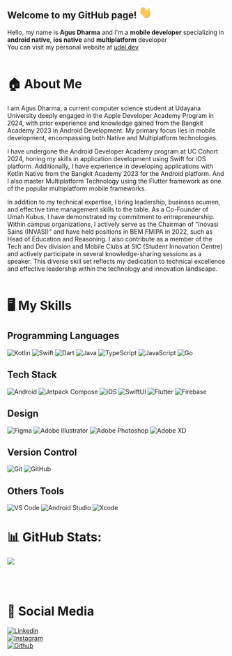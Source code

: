 ## Welcome to my GitHub page! <img src="https://raw.githubusercontent.com/ABSphreak/ABSphreak/master/gifs/Hi.gif" width="30">

Hello, my name is **Agus Dharma** and I'm a **mobile developer** specializing in **android native**, **ios native** and **multiplatform** developer
<br/>
You can visit my personal website at [udel.dev](https://udel.dev)
<br/>
<br/>

# 🏠 **About Me**

I am Agus Dharma, a current computer science student at Udayana University deeply engaged in the Apple Developer Academy Program in 2024, with prior experience and knowledge gained from the Bangkit Academy 2023 in Android Development. My primary focus lies in mobile development, encompassing both Native and Multiplatform technologies.

I have undergone the Android Developer Academy program at UC Cohort 2024, honing my skills in application development using Swift for iOS platform. Additionally, I have experience in developing applications with Kotlin Native from the Bangkit Academy 2023 for the Android platform. And I also master Multiplatform Technology using the Flutter framework as one of the popular multiplatform mobile frameworks.

In addition to my technical expertise, I bring leadership, business acumen, and effective time management skills to the table. As a Co-Founder of Umah Kubus, I have demonstrated my commitment to entrepreneurship. Within campus organizations, I actively serve as the Chairman of "Inovasi Sains (INVASI)" and have held positions in BEM FMIPA in 2022, such as Head of Education and Reasoning. I also contribute as a member of the Tech and Dev division and Mobile Clubs at SIC (Student Innovation Centre) and actively participate in several knowledge-sharing sessions as a speaker. This diverse skill set reflects my dedication to technical excellence and effective leadership within the technology and innovation landscape.<br/>
<br/>

# 🖥 **My Skills**

## **Programming Languages**

![Kotlin](https://img.shields.io/badge/kotlin-%230095D5.svg?style=for-the-badge&logo=kotlin&logoColor=white)
![Swift](https://img.shields.io/badge/swift-%23FA7343.svg?style=for-the-badge&logo=swift&logoColor=white)
![Dart](https://img.shields.io/badge/dart-%230175C2.svg?style=for-the-badge&logo=dart&logoColor=white)
![Java](https://img.shields.io/badge/java-%23ED8B00.svg?style=for-the-badge&logo=java&logoColor=white)
![TypeScript](https://img.shields.io/badge/typescript-%23007ACC.svg?style=for-the-badge&logo=typescript&logoColor=white)
![JavaScript](https://img.shields.io/badge/javascript-%23323330.svg?style=for-the-badge&logo=javascript&logoColor=%23F7DF1E)
![Go](https://img.shields.io/badge/go-%2300ADD8.svg?style=for-the-badge&logo=go&logoColor=white)
<br/>

## **Tech Stack**

![Android](https://img.shields.io/badge/android-%233DDC84.svg?style=for-the-badge&logo=android&logoColor=white) ![Jetpack Compose](https://img.shields.io/badge/Jetpack_Compose-%23000000.svg?style=for-the-badge&logo=android&logoColor=white) ![iOS](https://img.shields.io/badge/iOS-%23000000.svg?style=for-the-badge&logo=ios&logoColor=white) ![SwiftUI](https://img.shields.io/badge/SwiftUI-%23000000.svg?style=for-the-badge&logo=swift&logoColor=white) ![Flutter](https://img.shields.io/badge/flutter-%2302569B.svg?style=for-the-badge&logo=flutter&logoColor=white) ![Firebase](https://img.shields.io/badge/firebase-%23039BE5.svg?style=for-the-badge&logo=firebase)
<br/>

## **Design**

![Figma](https://img.shields.io/badge/figma-%23F24E1E.svg?style=for-the-badge&logo=figma&logoColor=white)
![Adobe Illustrator](https://img.shields.io/badge/adobe_illustrator-%23FF9A00.svg?style=for-the-badge&logo=adobe-illustrator&logoColor=white)
![Adobe Photoshop](https://img.shields.io/badge/adobe_photoshop-%2331A8FF.svg?style=for-the-badge&logo=adobe-photoshop&logoColor=white)
![Adobe XD](https://img.shields.io/badge/adobe_xd-%23FF61F6.svg?style=for-the-badge&logo=adobe-xd&logoColor=white)
<br/>

## **Version Control**

![Git](https://img.shields.io/badge/git-%23F05033.svg?style=for-the-badge&logo=git&logoColor=white)
![GitHub](https://img.shields.io/badge/github-%23121011.svg?style=for-the-badge&logo=github&logoColor=white)
<br/>

## **Others Tools**

![VS Code](https://img.shields.io/badge/VS_Code-%23007ACC.svg?style=for-the-badge&logo=visual-studio-code&logoColor=white)
![Android Studio](https://img.shields.io/badge/Android_Studio-%233DDC84.svg?style=for-the-badge&logo=android-studio&logoColor=white)
![Xcode](https://img.shields.io/badge/Xcode-%23107C10.svg?style=for-the-badge&logo=Xcode&logoColor=white)
<br/>

# 📊 **GitHub Stats**:

![](https://github-readme-stats.vercel.app/api/top-langs/?username=AgusDharmaUDEL93&theme=dark&hide_border=false&include_all_commits=false&count_private=false&layout=compact)

<br/>
<br/>

# 📧 **Social Media**

[![Linkedin](https://img.shields.io/badge/agusdharmakusuma%20-%230077B5.svg?&style=for-the-badge&logo=linkedin&logoColor=white)](https://www.linkedin.com/in/agusdharmakusuma/)<br/>
[![Instagram](https://img.shields.io/badge/dharmagus__%20-%23E4405F.svg?&style=for-the-badge&logo=Instagram&logoColor=white)](https://www.instagram.com/dharmagus_/)<br/>
[![Github](https://img.shields.io/badge/AgusDharmaUDEL93%20-%23121011.svg?&style=for-the-badge&logo=github&logoColor=white)](https://github.com/AgusDharmaUDEL93)
